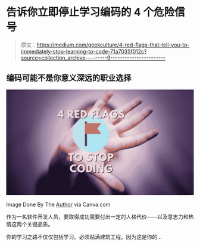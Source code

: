 # 告诉你立即停止学习编码的 4 个危险信号

> 原文：<https://medium.com/geekculture/4-red-flags-that-tell-you-to-immediately-stop-learning-to-code-71a7035f012c?source=collection_archive---------9----------------------->

## 编码可能不是你意义深远的职业选择

![](img/ec2d3348f788e66ae8ea1a1aa8a635b9.png)

Image Done By The [Author](http://www.arnoldcode.com) via Canva.com

作为一名软件开发人员，要取得成功需要付出一定的人格代价——以及意志力和热情这两个关键品质。

你的学习之路不仅仅包括学习。必须贴满建筑工程。因为这是你的…
